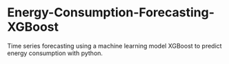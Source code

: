 # Energy-Consumption-Forecasting-XGBoost
Time series forecasting using a machine learning model XGBoost to predict energy consumption with python. 
